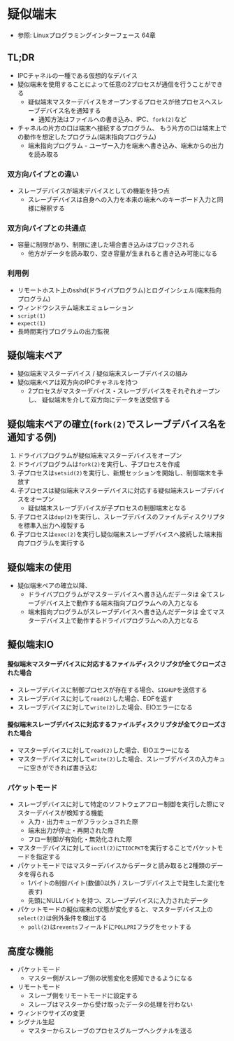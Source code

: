 # 疑似端末
- 参照: Linuxプログラミングインターフェース 64章

## TL;DR
- IPCチャネルの一種である仮想的なデバイス
- 疑似端末を使用することによって任意の2プロセスが通信を行うことができる
  - 疑似端末マスターデバイスをオープンするプロセスが他プロセスへスレーブデバイス名を通知する
    - 通知方法はファイルへの書き込み、IPC、`fork(2)`など
- チャネルの片方の口は端末へ接続するプログラム、
  もう片方の口は端末上での動作を想定したプログラム(端末指向プログラム)
  - 端末指向プログラム - ユーザー入力を端末へ書き込み、端末からの出力を読み取る

### 双方向パイプとの違い
- スレーブデバイスが端末デバイスとしての機能を持つ点
  - スレーブデバイスは自身への入力を本来の端末へのキーボード入力と同様に解釈する

### 双方向パイプとの共通点
- 容量に制限があり、制限に達した場合書き込みはブロックされる
  - 他方がデータを読み取り、空き容量が生まれると書き込み可能になる

### 利用例
- リモートホスト上のsshd(ドライバプログラム)とログインシェル(端末指向プログラム)
- ウィンドウシステム端末エミュレーション
- `script(1)`
- `expect(1)`
- 長時間実行プログラムの出力監視

## 疑似端末ペア
- 疑似端末マスターデバイス / 疑似端末スレーブデバイスの組み
- 疑似端末ペアは双方向のIPCチャネルを持つ
  - 2プロセスがマスターデバイス・スレーブデバイスをそれぞれオープンし、
    疑似端末を介して双方向にデータを送受信する

## 疑似端末ペアの確立(`fork(2)`でスレーブデバイス名を通知する例)
1. ドライバプログラムが疑似端末マスターデバイスをオープン
2. ドライバプログラムは`fork(2)`を実行し、子プロセスを作成
3. 子プロセスは`setsid(2)`を実行し、新規セッションを開始し、制御端末を手放す
4. 子プロセスは疑似端末マスターデバイスに対応する疑似端末スレーブデバイスをオープン
    - 疑似端末スレーブデバイスが子プロセスの制御端末となる
5. 子プロセスは`dup(2)`を実行し、スレーブデバイスのファイルディスクリプタを標準入出力へ複製する
6. 子プロセスは`exec(2)`を実行し疑似端末スレーブデバイスへ接続した端末指向プログラムを実行する

## 疑似端末の使用
- 疑似端末ペアの確立以降、
  - ドライバプログラムがマスターデバイスへ書き込んだデータは
    全てスレーブデバイス上で動作する端末指向プログラムへの入力となる
  - 端末指向プログラムがスレーブデバイスへ書き込んだデータは
    全てマスターデバイス上で動作するドライバプログラムへの入力となる

## 擬似端末IO
#### 擬似端末マスターデバイスに対応するファイルディスクリプタが全てクローズされた場合
- スレーブデバイスに制御プロセスが存在する場合、`SIGHUP`を送信する
- スレーブデバイスに対して`read(2)`した場合、EOFを返す
- スレーブデバイスに対して`write(2)`した場合、EIOエラーになる

#### 擬似端末スレーブデバイスに対応するファイルディスクリプタが全てクローズされた場合
- マスターデバイスに対して`read(2)`した場合、EIOエラーになる
- マスターデバイスに対して`write(2)`した場合、スレーブデバイスの入力キューに空きができれば書き込む

### パケットモード
- スレーブデバイスに対して特定のソフトウェアフロー制御を実行した際にマスターデバイスが検知する機能
  - 入力・出力キューがフラッシュされた際
  - 端末出力が停止・再開された際
  - フロー制御が有効化・無効化された際
- マスターデバイスに対して`ioctl(2)`に`TIOCPKT`を実行することでパケットモードを指定する
- パケットモードではマスターデバイスからデータと読み取ると2種類のデータを得られる
  - 1バイトの制御バイト(数値0以外 / スレーブデバイス上で発生した変化を表す)
  - 先頭にNULLバイトを持つ、スレーブデバイスに入力されたデータ
- パケットモードの擬似端末の状態が変化すると、マスターデバイス上の`select(2)`は例外条件を検出する
  - `poll(2)`は`revents`フィールドに`POLLPRI`フラグをセットする

## 高度な機能
- パケットモード
  - マスター側がスレーブ側の状態変化を感知できるようになる
- リモートモード
  - スレーブ側をリモートモードに設定する
  - スレーブはマスターから受け取ったデータの処理を行わない
- ウィンドウサイズの変更
- シグナル生起
  - マスターからスレーブのプロセスグループへシグナルを送る
